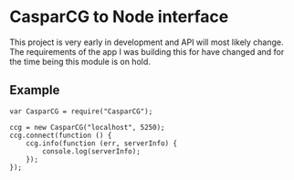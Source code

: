 # CasparCG to Node interface

This project is very early in development and API will most likely change. The requirements of the app I was building this for have changed and for the time being this module is on hold.

## Example

	var CasparCG = require("CasparCG");

	ccg = new CasparCG("localhost", 5250);
	ccg.connect(function () {
		ccg.info(function (err, serverInfo) {
			console.log(serverInfo);
		});
	});
